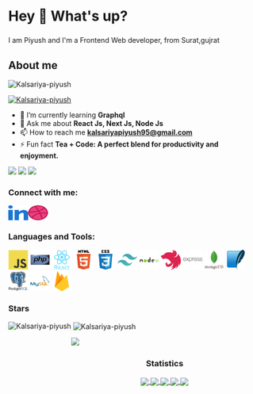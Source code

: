 <h1 align="left">Hey 👋 What's up?</h1>

###

<p align="left">I am Piyush and I'm a Frontend Web developer, from Surat,gujrat</p>

###

<h2 align="left">About me</h2>

<p align="left"> <img src="https://komarev.com/ghpvc/?username=Kalsariya-piyush&label=Profile%20views&color=0e75b6&style=flat" alt="Kalsariya-piyush" /> </p>

<p align="left"> <a href="https://github.com/ryo-ma/github-profile-trophy"><img src="https://github-profile-trophy.vercel.app/?username=Kalsariya-piyush&theme=" alt="Kalsariya-piyush" /></a> </p>

- 🌱 I’m currently learning **Graphql**
- 💬 Ask me about **React Js, Next Js, Node Js**
- 📫 How to reach me **kalsariyapiyush95@gmail.com**
- ⚡ Fun fact **Tea + Code: A perfect blend for productivity and enjoyment.**

<div> <a href="https://www.linkedin.com/in/piyush-kalsariya-104a79219/" target="_blank"><img src="https://img.shields.io/badge/LinkedIn-0077B5?style=for-the-badge&logo=linkedin&logoColor=white" target="_blank"></a>
<a href="https://github.com/Kalsariya-piyush" target="_blank"><img src="https://img.shields.io/badge/GitHub-100000?style=for-the-badge&logo=github&logoColor=white" target="_blank"></a>
<a href = "mailto:kalsariyapiyush95@gmail.com"><img src="https://img.shields.io/badge/-Gmail-%23333?style=for-the-badge&logo=gmail&logoColor=white" target="_blank"></a>
</div><h3 align="left">Connect with me:</h3>
<p align="left">
<a href="https://linkedin.com/in/piyush-kalsariya-104a79219/" target="blank"><img align="center" src="https://raw.githubusercontent.com/teamedwardforever/Readme-Generator/71f25dd8b98329b168142a6b782a107b75eab178/svg/Social/linked-in-alt.svg" alt="piyush-kalsariya-104a79219/" height="30" width="40" /></a><a href="https://dribbble.com/Piyush_K" target="blank"><img align="center" src="https://raw.githubusercontent.com/teamedwardforever/Readme-Generator/71f25dd8b98329b168142a6b782a107b75eab178/svg/Social/dribbble.svg" alt="Piyush_K" height="30" width="40" /></a></p>

<h3 align="left">Languages and Tools:</h3>
<p align="left">
<img src="https://raw.githubusercontent.com/teamedwardforever/Readme-Generator/71f25dd8b98329b168142a6b782a107b75eab178/svg/Skills/Languages/javascript-original.svg" alt="Javascript" width="40" height="40"/>
<img src="https://raw.githubusercontent.com/teamedwardforever/Readme-Generator/71f25dd8b98329b168142a6b782a107b75eab178/svg/Skills/Languages/php-original.svg" alt="PHP" width="40" height="40"/>
<img src="https://raw.githubusercontent.com/teamedwardforever/Readme-Generator/71f25dd8b98329b168142a6b782a107b75eab178/svg/Skills/Frontend/react-original-wordmark.svg" alt="React" width="40" height="40"/>
<img src="https://raw.githubusercontent.com/teamedwardforever/Readme-Generator/71f25dd8b98329b168142a6b782a107b75eab178/svg/Skills/Frontend/html5-original-wordmark.svg" alt="HTML" width="40" height="40"/>
<img src="https://raw.githubusercontent.com/teamedwardforever/Readme-Generator/71f25dd8b98329b168142a6b782a107b75eab178/svg/Skills/Frontend/css3-original-wordmark.svg" alt="Css" width="40" height="40"/>
<img src="https://raw.githubusercontent.com/teamedwardforever/Readme-Generator/71f25dd8b98329b168142a6b782a107b75eab178/svg/Skills/Frontend/tailwindcss-icon.svg" alt="Tailwindcss" width="40" height="40"/>
<img src="https://raw.githubusercontent.com/teamedwardforever/Readme-Generator/71f25dd8b98329b168142a6b782a107b75eab178/svg/Skills/Backend/nodejs-original-wordmark.svg" alt="NodeJs" width="40" height="40"/>
<img src="https://raw.githubusercontent.com/teamedwardforever/Readme-Generator/71f25dd8b98329b168142a6b782a107b75eab178/svg/Skills/Backend/nestjs-plain.svg" alt="NestJs" width="40" height="40"/>
<img src="https://raw.githubusercontent.com/teamedwardforever/Readme-Generator/71f25dd8b98329b168142a6b782a107b75eab178/svg/Skills/Backend/express-original-wordmark.svg" alt="Express" width="40" height="40"/>
<img src="https://raw.githubusercontent.com/teamedwardforever/Readme-Generator/71f25dd8b98329b168142a6b782a107b75eab178/svg/Skills/Database/mongodb-original-wordmark.svg" alt="Mongodb" width="40" height="40"/>
<img src="https://raw.githubusercontent.com/teamedwardforever/Readme-Generator/71f25dd8b98329b168142a6b782a107b75eab178/svg/Skills/Database/sqlite-icon.svg" alt="Sqlite" width="40" height="40"/>
<img src="https://raw.githubusercontent.com/teamedwardforever/Readme-Generator/71f25dd8b98329b168142a6b782a107b75eab178/svg/Skills/Database/postgresql-original-wordmark.svg" alt="Postgresql" width="40" height="40"/>
<img src="https://raw.githubusercontent.com/teamedwardforever/Readme-Generator/71f25dd8b98329b168142a6b782a107b75eab178/svg/Skills/Database/mysql-original-wordmark.svg" alt="Mysql" width="40" height="40"/>
<img src="https://raw.githubusercontent.com/teamedwardforever/Readme-Generator/71f25dd8b98329b168142a6b782a107b75eab178/svg/Skills/BackendService/firebase-icon.svg" alt="Firebase" width="40" height="40"/>
</p>

<h3 align="left">Stars</h3>
<img align="left" height="180em" src="https://github-readme-stats.vercel.app/api/top-langs/?username=Kalsariya-piyush&layout=compact&theme=" alt=Kalsariya-piyush />

<p>&nbsp;<img align="center" height="180em" src="https://github-readme-stats.vercel.app/api?username=Kalsariya-piyush&show_icons=true&locale=en&theme=dark" alt="Kalsariya-piyush" /></p>

<img src="https://user-images.githubusercontent.com/73097560/115834477-dbab4500-a447-11eb-908a-139a6edaec5c.gif"><h3 align="center">Statistics</h3>
<div align="center">
<a href="https://github.com/Kalsariya-piyush">
<img align="center" src="http://github-profile-summary-cards.vercel.app/api/cards/stats?username=Kalsariya-piyush&theme=apprentice" height="180em" />
<img align="center" src="http://github-profile-summary-cards.vercel.app/api/cards/most-commit-language?username=Kalsariya-piyush&theme=2077" height="180em" />
<img align="center" src="http://github-profile-summary-cards.vercel.app/api/cards/repos-per-language?username=Kalsariya-piyush&theme=2077" height="180em" />
<img align="center" src="http://github-profile-summary-cards.vercel.app/api/cards/productive-time?username=Kalsariya-piyush&theme=2077" height="180em" />
<img align="center" src="http://github-profile-summary-cards.vercel.app/api/cards/profile-details?username=Kalsariya-piyush&theme=2077" height="180em" />
</div>

